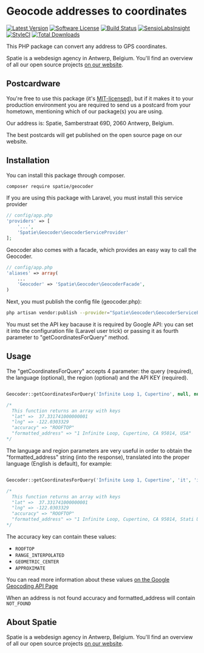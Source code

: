 # Geocode addresses to coordinates

[![Latest Version](https://img.shields.io/github/release/spatie/geocoder.svg?style=flat-square)](https://github.com/spatie/geocoder/releases)
[![Software License](https://img.shields.io/badge/license-MIT-brightgreen.svg?style=flat-square)](LICENSE.md)
[![Build Status](https://img.shields.io/travis/spatie/geocoder/master.svg?style=flat-square)](https://travis-ci.org/spatie/geocoder)
[![SensioLabsInsight](https://img.shields.io/sensiolabs/i/c0e7c71d-351a-4996-9d74-24abfa074410.svg?style=flat-square)](https://insight.sensiolabs.com/projects/c0e7c71d-351a-4996-9d74-24abfa074410)
[![StyleCI](https://styleci.io/repos/19355432/shield)](https://styleci.io/repos/19355432)
[![Total Downloads](https://img.shields.io/packagist/dt/spatie/geocoder.svg?style=flat-square)](https://packagist.org/packages/spatie/geocoder)

This PHP package can convert any address to GPS coordinates.

Spatie is a webdesign agency in Antwerp, Belgium. You'll find an overview of all our open source projects [on our website](https://spatie.be/opensource).

## Postcardware

You're free to use this package (it's [MIT-licensed](LICENSE.md)), but if it makes it to your production environment you are required to send us a postcard from your hometown, mentioning which of our package(s) you are using.

Our address is: Spatie, Samberstraat 69D, 2060 Antwerp, Belgium.

The best postcards will get published on the open source page on our website.

## Installation

You can install this package through composer.

```bash
composer require spatie/geocoder
```

If you are using this package with Laravel, you must install this service provider

```php
// config/app.php
'providers' => [
    '...',
    'Spatie\Geocoder\GeocoderServiceProvider'
];
```

Geocoder also comes with a facade, which provides an easy way to call the Geocoder.


```php
// config/app.php
'aliases' => array(
	...
	'Geocoder' => 'Spatie\Geocoder\GeocoderFacade',
)
```

Next, you must publish the config file (geocoder.php):

```bash
php artisan vendor:publish --provider="Spatie\Geocoder\GeocoderServiceProvider" --tag="config"
```
You must set the API key bacause it is required by Google API: you can set it into the configuration file (Laravel user trick) or passing it as fourth parameter to "getCoordinatesForQuery" method.
## Usage

The "getCoordinatesForQuery" accepts 4 parameter: the query (required), the language (optional), the region (optional) and the API KEY (required).

```php

Geocoder::getCoordinatesForQuery('Infinite Loop 1, Cupertino', null, null, <YOUR-API-KEY>);

/* 
  This function returns an array with keys
  "lat" =>  37.331741000000001
  "lng" => -122.0303329
  "accuracy" => "ROOFTOP"
  "formatted_address" => "1 Infinite Loop, Cupertino, CA 95014, USA"
*/
```

The language and region parameters are very useful in order to obtain the "formatted_address" string (into the response), translated into the proper language (English is default), for example:

```php

Geocoder::getCoordinatesForQuery('Infinite Loop 1, Cupertino', 'it', 'it', <YOUR-API-KEY>);

/* 
  This function returns an array with keys
  "lat" =>  37.331741000000001
  "lng" => -122.0303329
  "accuracy" => "ROOFTOP"
  "formatted_address" => "1 Infinite Loop, Cupertino, CA 95014, Stati Uniti"
*/
```

The accuracy key can contain these values:
- `ROOFTOP`
- `RANGE_INTERPOLATED`
- `GEOMETRIC_CENTER`
- `APPROXIMATE`

You can read more information about these values [on the Google Geocoding API Page](https://developers.google.com/maps/documentation/geocoding/ "Google Geocoding API")

When an address is not found accuracy and formatted_address will contain `NOT_FOUND`

## About Spatie
Spatie is a webdesign agency in Antwerp, Belgium. You'll find an overview of all our open source projects [on our website](https://spatie.be/opensource).
